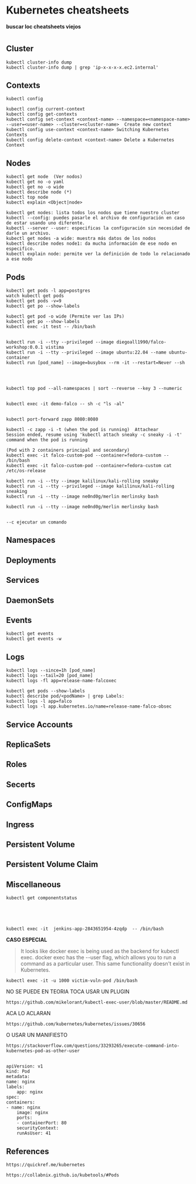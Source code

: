 # Kubernetes cheatsheets 

**buscar loc cheatsheets viejos**


#


## Cluster

    kubectl cluster-info dump
    kubectl cluster-info dump | grep 'ip-x-x-x-x.ec2.internal'

## Contexts

    kubectl config

    kubectl config current-context
    kubectl config get-contexts
    kubectl config set-context <context-name> --namespace=<namespace-name> --user=<user-name> --cluster=<cluster-name>  Create new context
    kubectl config use-context <context-name> Switching Kubernetes Contexts
    kubectl config delete-context <context-name> Delete a Kubernetes Context

## Nodes

    kubectl get node  (Ver nodos)
    kubectl get no -o yaml
    kubectl get no -o wide
    kubectl describe node (*)
    kubectl top node
    kubectl explain <Object|node>

    kubectl get nodes: lista todos los nodos que tiene nuestro cluster
    kubectl --config: puedes pasarle el archivo de configuración en caso de estar usando uno diferente.
    kubectl --server --user: especificas la configuración sin necesidad de darle un archivo.
    kubectl get nodes -a wide: muestra más datos de los nodos
    kubectl describe nodes node1: da mucha información de ese nodo en especifico.
    kubectl explain node: permite ver la definición de todo lo relacionado a ese nodo

## Pods

    kubectl get pods -l app=postgres
    watch kubectl get pods
    kubectl get pods -v=9
    kubectl get po --show-labels

    kubectl get pod -o wide (Permite ver las IPs)
    kubectl get po --show-labels
    kubectl exec -it test -- /bin/bash


    kubectl run -i --tty --privileged --image diegoall1990/falco-workshop:0.0.1 vistima
    kubectl run -i --tty --privileged --image ubuntu:22.04 --name ubuntu-container
    kubectl run [pod_name] --image=busybox --rm -it --restart=Never --sh




    kubectl top pod --all-namespaces | sort --reverse --key 3 --numeric


    kubectl exec -it demo-falco -- sh -c "ls -al"


    kubectl port-forward zapp 8080:8080

    kubectl -c zapp -i -t (when the pod is running)  Attachear
    Session ended, resume using 'kubectl attach sneaky -c sneaky -i -t' command when the pod is running

    (Pod with 2 containers principal and secondary)
    kubectl exec -it falco-custom-pod --container=fedora-custom -- /bin/bash
    kubectl exec -it falco-custom-pod --container=fedora-custom cat /etc/os-release

    kubectl run -i --tty --image kalilinux/kali-rolling sneaky
    kubectl run -i --tty --privileged --image kalilinux/kali-rolling sneaking
    kubectl run -i --tty --image ne0nd0g/merlin merlinsky bash

    kubectl run -i --tty --image ne0nd0g/merlin merlinsky bash


    --c ejecutar un comando 




## Namespaces





## Deployments



## Services



## DaemonSets



## Events

    kubectl get events
    kubectl get events -w




## Logs

    kubectl logs --since=1h [pod_name]
    kubectl logs --tail=20 [pod_name]
    kubectl logs -fl app=release-name-falcoxec

    kubectl get pods --show-labels
    kubectl describe pod/<podName> | grep Labels:
    kubectl logs -l app=falco
    kubectl logs -l app.kubernetes.io/name=release-name-falco-obsec

    

    





## Service Accounts



## ReplicaSets


## Roles


## Secerts


## ConfigMaps


## Ingress


## Persistent Volume


## Persistent Volume Claim


## Miscellaneous

    kubectl get componentstatus





    kubectl exec -it  jenkins-app-2843651954-4zqdp  -- /bin/bash


**CASO ESPECIAL**

> It looks like docker exec is being used as the backend for kubectl exec. docker exec has the --user flag, which allows you to run a command as a particular user. This same functionality doesn't exist in Kubernetes.

    kubectl exec -it -u 1000 victim-vuln-pod /bin/bash
    
NO SE PUEDE EN TEORIA TOCA USAR UN PLUGIN

    https://github.com/mikelorant/kubectl-exec-user/blob/master/README.md

ACA LO ACLARAN

    https://github.com/kubernetes/kubernetes/issues/30656

O USAR UN MANIFIESTO

    https://stackoverflow.com/questions/33293265/execute-command-into-kubernetes-pod-as-other-user


    apiVersion: v1
    kind: Pod
    metadata:
    name: nginx
    labels:
        app: nginx
    spec:
    containers:
    - name: nginx
        image: nginx
        ports:
        - containerPort: 80
        securityContext:
        runAsUser: 41



## References



    https://quickref.me/kubernetes

    https://collabnix.github.io/kubetools/#Pods